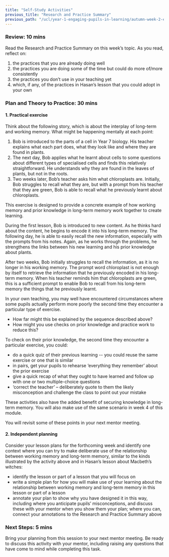 ```yaml
---
title: "Self-Study Activities"
previous_title: "Research and Practice Summary"
previous_path: "/ucl/year-1-engaging-pupils-in-learning/autumn-week-2-ect-research-and-practice-summary"
---
```



### Review: 10 mins

Read the Research and Practice Summary on this week’s topic. As you read, reflect on:

1. the practices that you are already doing well
2. the practices you are doing some of the time but could do more of/more consistently
3. the practices you don’t use in your teaching yet
4. which, if any, of the practices in Hasan’s lesson that you could adopt in your own

### Plan and Theory to Practice: 30 mins

#### 1. Practical exercise

Think about the following story, which is about the interplay of long-term and working memory. What might be happening mentally at each point:

1. Bob is introduced to the parts of a cell in Year 7 biology. His teacher explains what each part does, what they look like and where they are found in plants.
2. The next day, Bob applies what he learnt about cells to some questions about different types of specialised cells and finds this relatively straightforward. He understands why they are found in the leaves of plants, but not in the roots.
3. Two weeks later, Bob’s teacher asks him what chloroplasts are. Initially, Bob struggles to recall what they are, but with a prompt from his teacher that they are green, Bob is able to recall what he previously learnt about chloroplasts.

This exercise is designed to provide a concrete example of how working memory and prior knowledge in long-term memory work together to create learning.

During the first lesson, Bob is introduced to new content. As he thinks hard about the content, he begins to encode it into his long-term memory. The following day, he is able to easily recall the new information, especially with the prompts from his notes. Again, as he works through the problems, he strengthens the links between his new learning and his prior knowledge about plants.

After two weeks, Bob initially struggles to recall the information, as it is no longer in his working memory. The prompt word chloroplast is not enough by itself to retrieve the information that he previously encoded in his long-term memory. When his teacher reminds him that chloroplasts are green, this is a sufficient prompt to enable Bob to recall from his long-term memory the things that he previously learnt.

In your own teaching, you may well have encountered circumstances where some pupils actually perform more poorly the second time they encounter a particular type of exercise.

- How far might this be explained by the sequence described above?
- How might you use checks on prior knowledge and practice work to reduce this?

To check on their prior knowledge, the second time they encounter a particular exercise, you could:

- do a quick quiz of their previous learning -- you could reuse the same exercise or one that is similar
- in pairs, get your pupils to rehearse ‘everything they remember’ about the prior exercise
- give a quick recap of what they ought to have learned and follow up with one or two multiple-choice questions
- ‘correct the teacher’ – deliberately quote to them the likely misconception and challenge the class to point out your mistake

These activities also have the added benefit of securing knowledge in long-term memory. You will also make use of the same scenario in week 4 of this module.

You will revisit some of these points in your next mentor meeting.

#### 2. Independent planning

Consider your lesson plans for the forthcoming week and identify one context where you can try to make deliberate use of the relationship between working memory and long-term memory, similar to the kinds illustrated by the activity above and in Hasan’s lesson about Macbeth’s witches:

- identify the lesson or part of a lesson that you will focus on
- write a simple plan for how you will make use of your learning about the relationship between working memory and long-term memory in this lesson or part of a lesson
- annotate your plan to show why you have designed it in this way, including where you anticipate pupils’ misconceptions, and discuss these with your mentor when you show them your plan; where you can, connect your annotations to the Research and Practice Summary above

### Next Steps: 5 mins

Bring your planning from this session to your next mentor meeting. Be ready to discuss this activity with your mentor, including raising any questions that have come to mind while completing this task.


